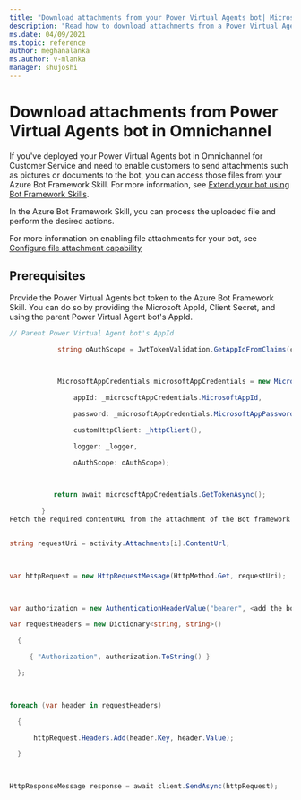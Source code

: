 ```yaml
---
title: "Download attachments from your Power Virtual Agents bot| Microsoft Docs"
description: "Read how to download attachments from a Power Virtual Agents bot in Omnichannel for Customer Service."
ms.date: 04/09/2021
ms.topic: reference
author: meghanalanka
ms.author: v-mlanka
manager: shujoshi
---
```


# Download attachments from Power Virtual Agents bot in Omnichannel

If you've deployed your Power Virtual Agents bot in Omnichannel for Customer Service and need to enable customers to send attachments such as pictures or documents to the bot, you can access those files from your Azure Bot Framework Skill. For more information, see [Extend your bot using Bot Framework Skills](/power-virtual-agents/configuration-add-skills).

In the Azure Bot Framework Skill, you can process the uploaded file and perform the desired actions. 

For more information on enabling file attachments for your bot, see [Configure file attachment capability](configure-file-attachment.md)

## Prerequisites

Provide the Power Virtual Agents bot token to the Azure Bot Framework Skill. You can do so by providing the Microsoft AppId, Client Secret, and using the parent Power Virtual Agent bot's AppId.


``` csharp
// Parent Power Virtual Agent bot's AppId 

            string oAuthScope = JwtTokenValidation.GetAppIdFromClaims(claimsIdentity.Claims); 

 

            MicrosoftAppCredentials microsoftAppCredentials = new MicrosoftAppCredentials( 

                appId: _microsoftAppCredentials.MicrosoftAppId, 

                password: _microsoftAppCredentials.MicrosoftAppPassword, 

                customHttpClient: _httpClient(), 

                logger: _logger, 

                oAuthScope: oAuthScope); 

 

           return await microsoftAppCredentials.GetTokenAsync(); 

        } 
Fetch the required contentURL from the attachment of the Bot framework activity and then use the `httpRequestMessage` method to call the `GET` request.
```

``` csharp

string requestUri = activity.Attachments[i].ContentUrl; 

 

var httpRequest = new HttpRequestMessage(HttpMethod.Get, requestUri); 

  

var authorization = new AuthenticationHeaderValue("bearer", <add the botToken here>); 

var requestHeaders = new Dictionary<string, string>() 

  { 

     { "Authorization", authorization.ToString() } 

  }; 

 

foreach (var header in requestHeaders) 

  { 

      httpRequest.Headers.Add(header.Key, header.Value); 

  } 

 

HttpResponseMessage response = await client.SendAsync(httpRequest); 

```


 
